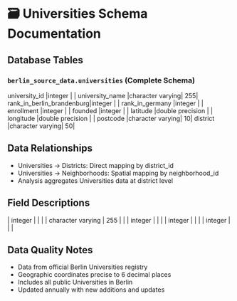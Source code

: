 # 🗃️ Universities Schema Documentation

## Database Tables
### `berlin_source_data.universities` (Complete Schema)
university_id             |integer          |                        |
university_name           |character varying|                     255|
rank_in_berlin_brandenburg|integer          |                        |
rank_in_germany           |integer          |                        |
enrollment                |integer          |                        |
founded                   |integer          |                        |
latitude                  |double precision |                        |
longitude                 |double precision |                        |
postcode                  |character varying|                      10|
district                  |character varying|                      50|

## Data Relationships
- Universities → Districts: Direct mapping by district_id
- Universities → Neighborhoods: Spatial mapping by neighborhood_id
- Analysis aggregates Universities data at district level

## Field Descriptions
| integer |  |  |
| character varying | 255 |  |
| integer |  |  |
| integer |  |  |
| integer |  |  |

## Data Quality Notes
- Data from official Berlin Universities registry
- Geographic coordinates precise to 6 decimal places
- Includes all public Universities in Berlin
- Updated annually with new additions and updates
